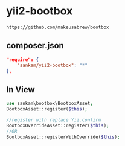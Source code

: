 # yii2-bootbox
```
https://github.com/makeusabrew/bootbox
```
composer.json
---------
```json
"require": {
    "sankam/yii2-bootbox": "*"
},
```

In View
---------
```php
use sankam\bootbox\BootboxAsset;
BootboxAsset::register($this);

//register with replace Yii.confirm
BootboxOverrideAsset::register($this);
//OR
BootboxAsset::registerWithOverride($this);
```
